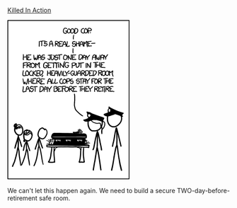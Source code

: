 [Killed In Action](https://xkcd.com/1113)

![Killed In Action](./random_comic.png)

We can't let this happen again. We need to build a secure TWO-day-before-retirement safe room.

